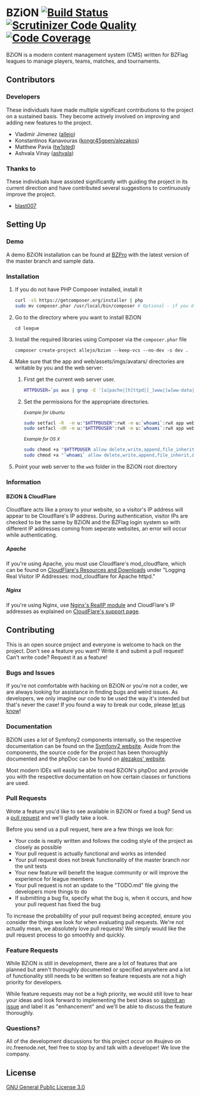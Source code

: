 # BZiON [![Build Status](https://travis-ci.org/allejo/bzion.png?branch=master)](https://travis-ci.org/allejo/bzion) [![Scrutinizer Code Quality](https://scrutinizer-ci.com/g/allejo/bzion/badges/quality-score.png?s=291afbdf9d3ff68b2e2f44e9d02533795bcbf107)](https://scrutinizer-ci.com/g/allejo/bzion/) [![Code Coverage](https://scrutinizer-ci.com/g/allejo/bzion/badges/coverage.png?b=master)](http://helit.org/bziondoc/coverage/)

BZiON is a modern content management system (CMS) written for BZFlag leagues to manage players, teams, matches, and tournaments.

## Contributors

### Developers

These individuals have made multiple significant contributions to the project on a sustained basis. They become actively involved on improving and adding new features to the project.

- Vladimir Jimenez ([allejo](https://github.com/allejo))
- Konstantinos Kanavouras ([kongr45gpen/alezakos](https://github.com/kongr45gpen))
- Matthew Pavia ([tw1sted](https://github.com/mattpavia))
- Ashvala Vinay ([ashvala](https://github.com/Ashvala))

### Thanks to

These individuals have assisted significantly with guiding the project in its current direction and have contributed several suggestions to continuously improve the project.

- [blast007](https://github.com/blast007)

## Setting Up

### Demo

A demo BZiON installation can be found at [BZPro](http://bzion.bzpro.net/dev.php) with the latest version of the master branch and sample data.

### Installation

1. If you do not have PHP Composer installed, install it

    ```bash
    curl -sS https://getcomposer.org/installer | php
    sudo mv composer.phar /usr/local/bin/composer # Optional - if you don't run this step, you will need to use the path of the new composer.phar file every time you invoke it
    ```

2. Go to the directory where you want to install BZiON

      `cd league`

3. Install the required libraries using Composer via the `composer.phar` file

      `composer create-project allejo/bzion --keep-vcs --no-dev -s dev .`

4. Make sure that the app and web/assets/imgs/avatars/ directories are writable
   by you and the web server:

   1. First get the current web server user.

      ```bash
      HTTPDUSER=`ps aux | grep -E '[a]pache|[h]ttpd|[_]www|[w]ww-data|[n]ginx' | grep -v root | head -1 | cut -d\  -f1`
      ```

   2. Set the permissions for the appropriate directories.

      <sub>_Example for Ubuntu_</sub>
      ```bash
      sudo setfacl -R  -m u:"$HTTPDUSER":rwX -m u:`whoami`:rwX app web/assets/imgs/avatars/
      sudo setfacl -dR -m u:"$HTTPDUSER":rwX -m u:`whoami`:rwX app web/assets/imgs/avatars/
      ```

      <sub>_Example for OS X_</sub>
      ```bash
      sudo chmod +a "$HTTPDUSER allow delete,write,append,file_inherit,directory_inherit" app web/assets/imgs/avatars/
      sudo chmod +a "`whoami` allow delete,write,append,file_inherit,directory_inherit" app web/assets/imgs/avatars/
      ```

5. Point your web server to the `web` folder in the BZiON root directory

### Information

#### BZiON & CloudFlare

Cloudflare acts like a proxy to your website, so a visitor's IP address will appear to be Cloudflare's IP address. During authentication, visitor IPs are checked to be the same by BZiON and the BZFlag login system so with different IP addresses coming from seperate websites, an error will occur while authenticating.

##### Apache

If you're using Apache, you must use Cloudflare's mod_cloudflare, which can be found on [CloudFlare's Resources and Downloads](https://www.cloudflare.com/resources-downloads) under "Logging Real Visitor IP Addresses: mod_cloudflare for Apache httpd."

##### Nginx

If you're using Nginx, use [Nginx's RealIP module](http://nginx.org/en/docs/http/ngx_http_realip_module.html) and CloudFlare's IP addresses as explained on [CloudFlare's support page](https://support.cloudflare.com/hc/en-us/articles/200170706-Does-CloudFlare-have-an-IP-module-for-Nginx-).

## Contributing

This is an open source project and everyone is welcome to hack on the project. Don't see a feature you want? Write it and submit a pull request! Can't write code? Request it as a feature!

### Bugs and Issues

If you're not comfortable with hacking on BZiON or you're not a coder, we are always looking for assistance in finding bugs and weird issues. As developers, we only imagine our code to be used the way it's intended but that's never the case! If you found a way to break our code, please [let us know](https://github.com/allejo/bzion/issues)!

### Documentation

BZiON uses a lot of Symfony2 components internally, so the respective documentation can be found on the [Symfony2 website](http://symfony.com/doc/current/index.html). Aside from the components, the source code for the project has been thoroughly documented and the phpDoc can be found on [alezakos' website](http://helit.org/bziondoc/phpdoc/).

Most modern IDEs will easily be able to read BZiON's phpDoc and provide you with the respective documentation on how certain classes or functions are used.

### Pull Requests

Wrote a feature you'd like to see available in BZiON or fixed a bug? Send us a [pull request](https://github.com/allejo/bzion/pulls) and we'll gladly take a look.

Before you send us a pull request, here are a few things we look for:

- Your code is neatly written and follows the coding style of the project as closely as possible
- Your pull request is actually functional and works as intended
- Your pull request does not break functionality of the master branch nor the unit tests
- Your new feature will benefit the league community or will improve the experience for league members
- Your pull request is not an update to the "TODO.md" file giving the developers more things to do
- If submitting a bug fix, specify what the bug is, when it occurs, and how your pull request has fixed the bug

To increase the probability of your pull request being accepted, ensure you consider the things we look for when evaluating pull requests. We're not actually mean, we absolutely love pull requests! We simply would like the pull request process to go smoothly and quickly.

### Feature Requests

While BZiON is still in development, there are a lot of features that are planned but aren't thoroughly documented or specified anywhere and a lot of functionality still needs to be written so feature requests are not a high priority for developers.

While feature requests may not be a high priority, we would still love to hear your ideas and look forward to implementing the best ideas so [submit an issue](https://github.com/allejo/bzion/issues) and label it as "enhancement" and we'll be able to discuss the feature thoroughly.

### Questions?

All of the development discussions for this project occur on #sujevo on irc.freenode.net, feel free to stop by and talk with a developer! We love the company.

## License

[GNU General Public License 3.0](https://github.com/allejo/bzion/blob/master/LICENSE.md)

